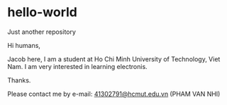 # hello-world
Just another repository

Hi humans,

Jacob here, I am a student at Ho Chi Minh University of Technology, Viet Nam.
I am very interested in learning electronis.

Thanks. 

Please contact me by e-mail: 41302791@hcmut.edu.vn (PHAM VAN NHI)
